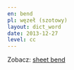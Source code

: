 ```yaml
---
en: bend
pl: węzeł (szotowy)
layout: dict_word
date: 2013-12-27
level: cc
---
```


Zobacz: [sheet bend](/dict/knots/sheet-bend.html)


